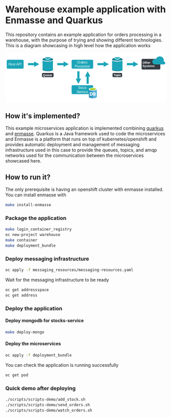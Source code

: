 # Warehouse example application with Enmasse and Quarkus

This repository contains an example application for orders processing in a warehouse, with the purpose of trying and showing different technologies. This is a diagram showcasing in high level how the application works

![app diagram](/img/diagram.png)

## How it's implemented?

This example microservices application is implemented combining [quarkus] and [enmasse]. Quarkus is a Java framework used to code the microservices and Enmasse is a platform that runs on top of kubernetes/openshift and provides automatic deployment and management of messaging infrastructure used in this case to provide the queues, topics, and amqp networks used for the communication between the microservices showcased here.

## How to run it?

The only prerequisite is having an openshift cluster with enmasse installed.
You can install enmasse with
```bash
make install-enmasse
```

### Package the application
```bash
make login_container_registry
oc new-project warehouse
make container
make deployment_bundle
```
### Deploy messaging infrastructure
```bash
oc apply -f messaging_resources/messaging-resources.yaml
```
Wait for the messaging infrastructure to be ready
```bash
oc get addressspace
oc get address
```
### Deploy the application

#### Deploy mongodb for stocks-service
```bash
make deploy-mongo
```
#### Deploy the microservices
```bash
oc apply -f deployment_bundle
```
You can check the application is running successfully
```bash
oc get pod
```
### Quick demo after deploying

```bash
./scripts/scripts-demo/add_stock.sh
./scripts/scripts-demo/send_orders.sh
./scripts/scripts-demo/watch_orders.sh
```

[quarkus]: <https://quarkus.io/>
[enmasse]: <https://enmasse.io/>
[enmasse docs]: <https://enmasse.io/documentation/master/openshift/>